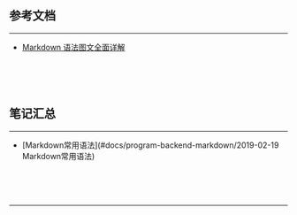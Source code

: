 ## 参考文档

---

* [Markdown 语法图文全面详解](https://blog.csdn.net/u014061630/article/details/81359144)



<br/><br/><br/>



## 笔记汇总

---

* [Markdown常用语法](#docs/program-backend-markdown/2019-02-19 Markdown常用语法)



<br/><br/><br/>

---

